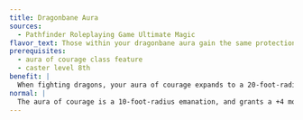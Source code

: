```yaml
---
title: Dragonbane Aura
sources:
  - Pathfinder Roleplaying Game Ultimate Magic
flavor_text: Those within your dragonbane aura gain the same protection that you do.
prerequisites:
  - aura of courage class feature
  - caster level 8th
benefit: |
  When fighting dragons, your aura of courage expands to a 20-foot-radius emanation, and allies in the aura gain a morale bonus on saving throws against dragon breath equal to your aura of courage's bonus against fear effects.
normal: |
  The aura of courage is a 10-foot-radius emanation, and grants a +4 morale bonus on fear effects.
---
```


